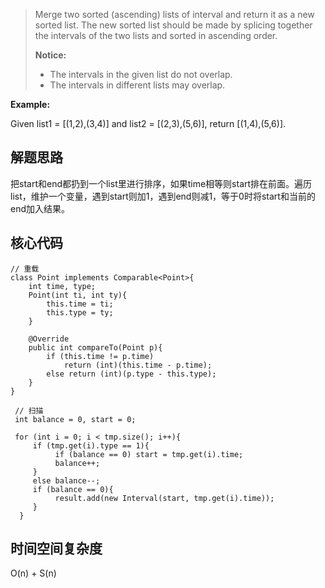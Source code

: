 > Merge two sorted (ascending) lists of interval and return it as a new sorted list. The new sorted list should be made by splicing together the intervals of the two lists and sorted in ascending order.
>
> **Notice:** 
> + The intervals in the given list do not overlap.
> + The intervals in different lists may overlap.

**Example:** 

Given list1 = [(1,2),(3,4)] and list2 = [(2,3),(5,6)], return [(1,4),(5,6)].

## 解题思路

把start和end都扔到一个list里进行排序，如果time相等则start排在前面。遍历list，维护一个变量，遇到start则加1，遇到end则减1，等于0时将start和当前的end加入结果。

## 核心代码
  
    // 重载
    class Point implements Comparable<Point>{
        int time, type;
        Point(int ti, int ty){
            this.time = ti;
            this.type = ty;
        }
        
        @Override
        public int compareTo(Point p){
            if (this.time != p.time)
                return (int)(this.time - p.time);
            else return (int)(p.type - this.type);
        }
    }
    
     // 扫描
     int balance = 0, start = 0;

     for (int i = 0; i < tmp.size(); i++){
         if (tmp.get(i).type == 1){
              if (balance == 0) start = tmp.get(i).time;
              balance++;
         } 
         else balance--;
         if (balance == 0){
              result.add(new Interval(start, tmp.get(i).time));
         }
      }
    
## 时间空间复杂度

O(n) + S(n)



